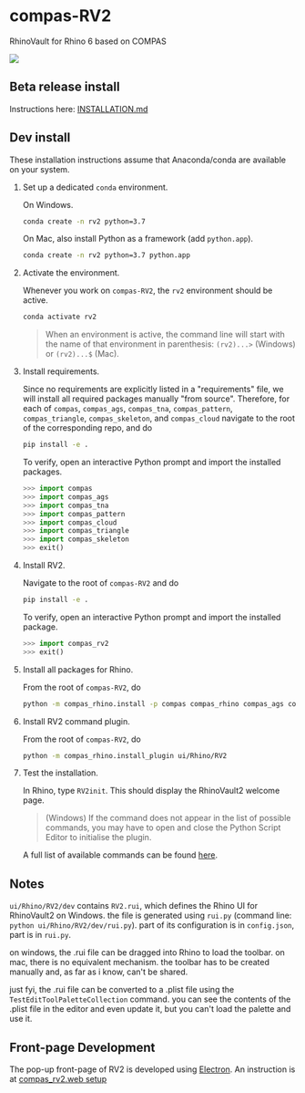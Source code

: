 # compas-RV2

RhinoVault for Rhino 6 based on COMPAS

![](docs/_images/rv2_cover_01.png)

## Beta release install
Instructions here: [INSTALLATION.md](INSTALLATION.md)

## Dev install

These installation instructions assume that Anaconda/conda are available on your system.

1. Set up a dedicated `conda` environment.

   On Windows.

   ```bash
   conda create -n rv2 python=3.7
   ```

   On Mac, also install Python as a framework (add ``python.app``).

   ```bash
   conda create -n rv2 python=3.7 python.app
   ```

2. Activate the environment.

   Whenever you work on `compas-RV2`, the `rv2` environment should be active.

   ```bash
   conda activate rv2
   ```

   > When an environment is active, the command line will start with the name of that environment in parenthesis: `(rv2)...>` (Windows) or `(rv2)...$` (Mac).

3. Install requirements.

   Since no requirements are explicitly listed in a "requirements" file, we will install all required packages manually "from source".
   Therefore, for each of `compas`, `compas_ags`, `compas_tna`, `compas_pattern`, `compas_triangle`, `compas_skeleton`, and `compas_cloud` navigate to the root of the corresponding repo, and do

   ```bash
   pip install -e .
   ```

   To verify, open an interactive Python prompt and import the installed packages.

   ```python
   >>> import compas
   >>> import compas_ags
   >>> import compas_tna
   >>> import compas_pattern
   >>> import compas_cloud
   >>> import compas_triangle
   >>> import compas_skeleton
   >>> exit()
   ```

4. Install RV2.

   Navigate to the root of `compas-RV2` and do

   ```bash
   pip install -e .
   ```

   To verify, open an interactive Python prompt and import the installed package.

   ```python
   >>> import compas_rv2
   >>> exit()
   ```

5. Install all packages for Rhino.

   From the root of `compas-RV2`, do

   ```bash
   python -m compas_rhino.install -p compas compas_rhino compas_ags compas_tna compas_pattern compas_rv2 compas_cloud compas_triangle
   ```

6. Install RV2 command plugin.

   From the root of `compas-RV2`, do

   ```bash
   python -m compas_rhino.install_plugin ui/Rhino/RV2
   ```

7. Test the installation.

   In Rhino, type `RV2init`.
   This should display the RhinoVault2 welcome page.

   > (Windows) If the command does not appear in the list of possible commands, you may have to open and close the Python Script Editor to initialise the plugin.

   A full list of available commands can be found [here](commands.html).

## Notes

`ui/Rhino/RV2/dev` contains `RV2.rui`, which defines the Rhino UI for RhinoVault2 on Windows. the file is generated using `rui.py` (command line: `python ui/Rhino/RV2/dev/rui.py`). part of its configuration is in `config.json`, part is in `rui.py`.

on windows, the .rui file can be dragged into Rhino to load the toolbar. on mac, there is no equivalent mechanism. the toolbar has to be created manually and, as far as i know, can't be shared.

just fyi, the .rui file can be converted to a .plist file using the `TestEditToolPaletteCollection` command. you can see the contents of the .plist file in the editor and even update it, but you can't load the palette and use it.


## Front-page Development
The pop-up front-page of RV2 is developed using [Electron](https://www.electronjs.org/). An instruction is at [compas_rv2.web setup](src/compas_rv2/web/README.md)